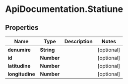 # ApiDocumentation.Statiune

## Properties

Name | Type | Description | Notes
------------ | ------------- | ------------- | -------------
**denumire** | **String** |  | [optional] 
**id** | **Number** |  | [optional] 
**latitudine** | **Number** |  | [optional] 
**longitudine** | **Number** |  | [optional] 


